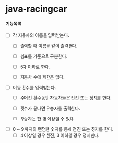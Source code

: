 # java-racingcar

#### 기능목록

- [ ] 각 자동차의 이름을 입력받는다.
  - [ ] 출력할 때 이름을 같이 출력한다.
  - [ ] 쉼표를 기준으로 구분한다.
  - [ ] 5자 이하로 한다.
  - [ ] 자동차 수에 제한은 없다.



- [ ] 이동 횟수를 입력받는다.
  - [ ] 주어진 횟수동안 자동차들은 전진 또는 정지를 한다.
  - [ ] 횟수가 끝나면 우승자를 출력한다.
  - [ ] 우승자는 한 명 이상일 수 있다.



- [ ] 0 ~ 9 까지의 랜덤한 숫자를 통해 전진 또는 정지를 한다.
  - [ ] 4 이상일 경우 전진, 3 이하일 경우 정지한다.